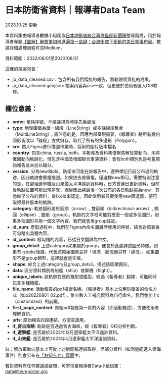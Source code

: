 # 日本防衛省資料｜報導者Data Team

2023.10.25 更新

本資料集由報導者數據小組爬取[日本防衛省統合幕僚監部新聞稿](https://www.mod.go.jp/js/press/)整理而成，用於報導者專題[【圖解】解放軍如何進逼第一島鏈：台海衝突下牽動的美日軍事布局](https://github.com/data-reporter/PLA_Path_Database/tree/main/Taiwan#:~:text=%E3%80%90%E5%9C%96%E8%A7%A3%E3%80%91%E8%A7%A3%E6%94%BE%E8%BB%8D%E5%A6%82%E4%BD%95%E9%80%B2%E9%80%BC%E7%AC%AC%E4%B8%80%E5%B3%B6%E9%8F%88%EF%BC%9A%E5%8F%B0%E6%B5%B7%E8%A1%9D%E7%AA%81%E4%B8%8B%E7%89%BD%E5%8B%95%E7%9A%84%E7%BE%8E%E6%97%A5%E8%BB%8D%E4%BA%8B%E5%B8%83%E5%B1%80)。數據詳細處理過程可見Medium。

資料範圍：2022/08/01至2023/08/31

這裡的檔案包含：
- jp_data_cleaned.csv：包含所有我們爬梳的報告，將軌跡圖資化的成果。
- jp_data_cleaned.geojson: 檔案內容與csv一致，但更便於使用者匯入GIS軟體。


## 欄位意義：
- **order**: 單純序號，不建議視為時序先後處理
- **type**: 地理圖徵為單一線段（LineString）或多條線段集合（MultiLineString）；需注意的是，因應內部呈現需要，《報導者》將所有幾何圖形皆改以「線段」方式儲存，取代了所有的多邊形（Polygon）。
- **src**: 餵入Figma進行描圖作業時，採用的圖片版本檔名
- **country**: 包含china, russia, both。本報導及資料集僅聚焦解放軍動向，未將俄國動向軌跡化，惟包含中國及俄國聯合軍演資料；會有both類別也是考量原始報告並未加以細分。
- **version**: 分為new和old。防衛省可能在新報告中，連帶標記日前公布過的軌跡，因此軌跡會重複描圖。如果欲去除重複，僅選擇new即可。需要特別注意的是，在處理遼寧艦及山東艦太平洋遠訓資料時，日方會連日更新資料，但前後軌跡位置可能出現差異，團隊因此將最後一次公布的各日軌跡視為new，其他較早公布的資料，皆以old來認定。因此使用者只要使用new篩選器，便可取得最終版本的軌跡。
- **category**: 軌跡圖形屬於箭頭（arrow）, 雙箭頭（bidirectional-arrow）, 橢圓（ellipse）, 圖組（group）。軌跡的文字框可能對應至一個或多個圖形，如果多個圖形共用一個文字內容，我們就會用group註記。
- **id_num**: 產製過程中，我們在Figma內命名圖層時使用的序號，結合對照表後可勾稽出具體內容。
- **id_content**: 經勾稽的內容，已從日文翻譯為中文。
- **group_detail**: 上述category如果屬於group，便會於此處詳述圖形特徵。如果有-stroke後綴，代表該原始圖案並非「填滿」狀況而只有「邊框」。如果圖形不是group類型，這裡就會是空值。
- **shape**: 綜合上述category及group_detail，描述該圖徵圖形。
- **data**: 區分資料類別為船艦（ship）或軍機（flight）。
- **unique_labels**: 該軌跡對應的機型或艦型，經過《報導者》翻譯，可能同時包含多種機艦。
- **file_name**: 活動報告的pdf檔案名稱。《報導者》基本上沿用防衛省的命名方式（如p20220801_02.pdf），惟少數人工補充資料為自行命名，我們會加上c（customized）的前綴。
- **first_page_content**: 原始pdf報告第一頁的內容（即活動概述），方便使用者理解資訊。
- **urls**: 原始報告的超連結，方便查證用。
- **if_宮古海峽**: 軌跡是否通過宮古海峽，經《報導者》GIS分析判斷。
- **if_遼寧艦**: 是否屬於2022年12月遼寧艦太平洋遠訓資料。
- **if_山東艦**: 是否屬於2023年4月遼寧艦太平洋遠訓資料。


註：解放軍動向基本上可從上述新聞稿連結取得，但部分資料（如測量艦進入領海事件）則會公布在[「お知らせ」頁面](https://www.mod.go.jp/j/press/news/index.html)中。

若對資料有任何建議或疑問，可寄信至報導者Data小組信箱：data@twreporter.org


